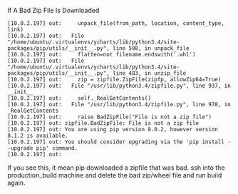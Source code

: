 If A Bad Zip File Is Downloaded
```
[10.0.2.197] out:     unpack_file(from_path, location, content_type, link)
[10.0.2.197] out:   File "/home/ubuntu/.virtualenvs/ycharts/lib/python3.4/site-packages/pip/utils/__init__.py", line 598, in unpack_file
[10.0.2.197] out:     flatten=not filename.endswith('.whl')
[10.0.2.197] out:   File "/home/ubuntu/.virtualenvs/ycharts/lib/python3.4/site-packages/pip/utils/__init__.py", line 483, in unzip_file
[10.0.2.197] out:     zip = zipfile.ZipFile(zipfp, allowZip64=True)
[10.0.2.197] out:   File "/usr/lib/python3.4/zipfile.py", line 937, in __init__
[10.0.2.197] out:     self._RealGetContents()
[10.0.2.197] out:   File "/usr/lib/python3.4/zipfile.py", line 978, in _RealGetContents
[10.0.2.197] out:     raise BadZipFile("File is not a zip file")
[10.0.2.197] out: zipfile.BadZipFile: File is not a zip file
[10.0.2.197] out: You are using pip version 8.0.2, however version 8.1.2 is available.
[10.0.2.197] out: You should consider upgrading via the 'pip install --upgrade pip' command.
[10.0.2.197] out: 
```

If you see this, it mean pip downloaded a zipfile that was bad. ssh into the production_build machine and delete the bad zip/wheel file and run build again.